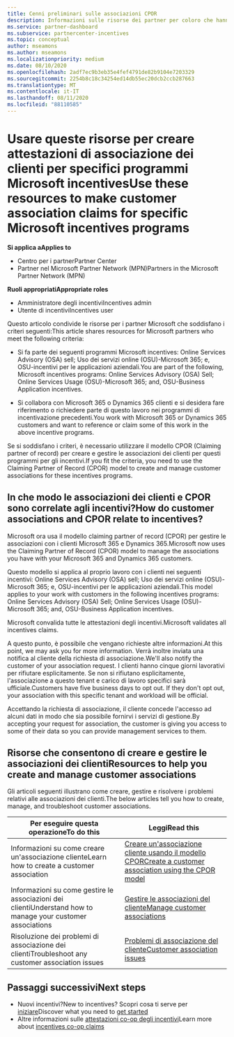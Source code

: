 ```yaml
---
title: Cenni preliminari sulle associazioni CPOR
description: Informazioni sulle risorse dei partner per coloro che hanno la necessità di associare i clienti a programmi specifici per gli incentivi tramite il modello claiming partner of record (CPOR).
ms.service: partner-dashboard
ms.subservice: partnercenter-incentives
ms.topic: conceptual
author: mseamons
ms.author: mseamons
ms.localizationpriority: medium
ms.date: 08/10/2020
ms.openlocfilehash: 2adf7ec9b3eb35e4fef4791de82b9104e7203329
ms.sourcegitcommit: 2254b8c18c34254ed14db55ec20dcb2ccb287663
ms.translationtype: MT
ms.contentlocale: it-IT
ms.lasthandoff: 08/11/2020
ms.locfileid: "88110585"
---
```

# <a name="use-these-resources-to-make-customer-association-claims-for-specific-microsoft-incentives-programs"></a><span data-ttu-id="293ed-103">Usare queste risorse per creare attestazioni di associazione dei clienti per specifici programmi Microsoft incentives</span><span class="sxs-lookup"><span data-stu-id="293ed-103">Use these resources to make customer association claims for specific Microsoft incentives programs</span></span>

<span data-ttu-id="293ed-104">**Si applica a**</span><span class="sxs-lookup"><span data-stu-id="293ed-104">**Applies to**</span></span>

- <span data-ttu-id="293ed-105">Centro per i partner</span><span class="sxs-lookup"><span data-stu-id="293ed-105">Partner Center</span></span>
- <span data-ttu-id="293ed-106">Partner nel Microsoft Partner Network (MPN)</span><span class="sxs-lookup"><span data-stu-id="293ed-106">Partners in the Microsoft Partner Network (MPN)</span></span>

<span data-ttu-id="293ed-107">**Ruoli appropriati**</span><span class="sxs-lookup"><span data-stu-id="293ed-107">**Appropriate roles**</span></span>

- <span data-ttu-id="293ed-108">Amministratore degli incentivi</span><span class="sxs-lookup"><span data-stu-id="293ed-108">Incentives admin</span></span>
- <span data-ttu-id="293ed-109">Utente di incentivi</span><span class="sxs-lookup"><span data-stu-id="293ed-109">Incentives user</span></span>

<span data-ttu-id="293ed-110">Questo articolo condivide le risorse per i partner Microsoft che soddisfano i criteri seguenti:</span><span class="sxs-lookup"><span data-stu-id="293ed-110">This article shares resources for Microsoft partners who meet the following criteria:</span></span>

- <span data-ttu-id="293ed-111">Si fa parte dei seguenti programmi Microsoft incentives: Online Services Advisory (OSA) sell; Uso dei servizi online (OSU)-Microsoft 365; e, OSU-incentivi per le applicazioni aziendali.</span><span class="sxs-lookup"><span data-stu-id="293ed-111">You are part of the following, Microsoft incentives programs: Online Services Advisory (OSA) Sell; Online Services Usage (OSU)-Microsoft 365; and, OSU-Business Application incentives.</span></span>

- <span data-ttu-id="293ed-112">Si collabora con Microsoft 365 o Dynamics 365 clienti e si desidera fare riferimento o richiedere parte di questo lavoro nei programmi di incentivazione precedenti.</span><span class="sxs-lookup"><span data-stu-id="293ed-112">You work with Microsoft 365 or Dynamics 365 customers and want to reference or claim some of this work in the above incentive programs.</span></span>

<span data-ttu-id="293ed-113">Se si soddisfano i criteri, è necessario utilizzare il modello CPOR (Claiming partner of record) per creare e gestire le associazioni dei clienti per questi programmi per gli incentivi.</span><span class="sxs-lookup"><span data-stu-id="293ed-113">If you fit the criteria, you need to use the Claiming Partner of Record (CPOR) model to create and manage customer associations for these incentives programs.</span></span>
 
## <a name="how-do-customer-associations-and-cpor-relate-to-incentives"></a><span data-ttu-id="293ed-114">In che modo le associazioni dei clienti e CPOR sono correlate agli incentivi?</span><span class="sxs-lookup"><span data-stu-id="293ed-114">How do customer associations and CPOR relate to incentives?</span></span>

<span data-ttu-id="293ed-115">Microsoft ora usa il modello claiming partner of record (CPOR) per gestire le associazioni con i clienti Microsoft 365 e Dynamics 365.</span><span class="sxs-lookup"><span data-stu-id="293ed-115">Microsoft now uses the Claiming Partner of Record (CPOR) model to manage the associations you have with your Microsoft 365 and Dynamics 365 customers.</span></span>

<span data-ttu-id="293ed-116">Questo modello si applica al proprio lavoro con i clienti nei seguenti incentivi: Online Services Advisory (OSA) sell; Uso dei servizi online (OSU)-Microsoft 365; e, OSU-incentivi per le applicazioni aziendali.</span><span class="sxs-lookup"><span data-stu-id="293ed-116">This model applies to your work with customers in the following incentives programs: Online Services Advisory (OSA) Sell; Online Services Usage (OSU)-Microsoft 365; and, OSU-Business Application incentives.</span></span>

<span data-ttu-id="293ed-117">Microsoft convalida tutte le attestazioni degli incentivi.</span><span class="sxs-lookup"><span data-stu-id="293ed-117">Microsoft validates all incentives claims.</span></span>

<span data-ttu-id="293ed-118">A questo punto, è possibile che vengano richieste altre informazioni.</span><span class="sxs-lookup"><span data-stu-id="293ed-118">At this point, we may ask you for more information.</span></span> <span data-ttu-id="293ed-119">Verrà inoltre inviata una notifica al cliente della richiesta di associazione.</span><span class="sxs-lookup"><span data-stu-id="293ed-119">We'll also notify the customer of your association request.</span></span> <span data-ttu-id="293ed-120">I clienti hanno cinque giorni lavorativi per rifiutare esplicitamente. Se non si rifiutano esplicitamente, l'associazione a questo tenant e carico di lavoro specifici sarà ufficiale.</span><span class="sxs-lookup"><span data-stu-id="293ed-120">Customers have five business days to opt out. If they don't opt out, your association with this specific tenant and workload will be official.</span></span>

<span data-ttu-id="293ed-121">Accettando la richiesta di associazione, il cliente concede l'accesso ad alcuni dati in modo che sia possibile fornirvi i servizi di gestione.</span><span class="sxs-lookup"><span data-stu-id="293ed-121">By accepting your request for association, the customer is giving you access to some of their data so you can provide management services to them.</span></span> 

## <a name="resources-to-help-you-create-and-manage-customer-associations"></a><span data-ttu-id="293ed-122">Risorse che consentono di creare e gestire le associazioni dei clienti</span><span class="sxs-lookup"><span data-stu-id="293ed-122">Resources to help you create and manage customer associations</span></span>

<span data-ttu-id="293ed-123">Gli articoli seguenti illustrano come creare, gestire e risolvere i problemi relativi alle associazioni dei clienti.</span><span class="sxs-lookup"><span data-stu-id="293ed-123">The below articles tell you how to create, manage, and troubleshoot customer associations.</span></span>

|  <span data-ttu-id="293ed-124">**Per eseguire questa operazione**</span><span class="sxs-lookup"><span data-stu-id="293ed-124">**To do this**</span></span>  |  <span data-ttu-id="293ed-125">**Leggi**</span><span class="sxs-lookup"><span data-stu-id="293ed-125">**Read this**</span></span>  |
|--------------|-----------|
| <span data-ttu-id="293ed-126">Informazioni su come creare un'associazione cliente</span><span class="sxs-lookup"><span data-stu-id="293ed-126">Learn how to create a customer association</span></span>  | [<span data-ttu-id="293ed-127">Creare un'associazione cliente usando il modello CPOR</span><span class="sxs-lookup"><span data-stu-id="293ed-127">Create a customer association using the CPOR model</span></span>](submit-osa-claim.md)  |
|<span data-ttu-id="293ed-128">Informazioni su come gestire le associazioni dei clienti</span><span class="sxs-lookup"><span data-stu-id="293ed-128">Understand how to manage your customer associations</span></span>  | [<span data-ttu-id="293ed-129">Gestire le associazioni del cliente</span><span class="sxs-lookup"><span data-stu-id="293ed-129">Manage customer associations</span></span>](incentives-manage-customer-associations.md)  |
|<span data-ttu-id="293ed-130">Risoluzione dei problemi di associazione dei clienti</span><span class="sxs-lookup"><span data-stu-id="293ed-130">Troubleshoot any customer association issues</span></span>  | [<span data-ttu-id="293ed-131">Problemi di associazione del cliente</span><span class="sxs-lookup"><span data-stu-id="293ed-131">Customer association issues</span></span>](incentives-customer-association-issues.md)  |

## <a name="next-steps"></a><span data-ttu-id="293ed-132">Passaggi successivi</span><span class="sxs-lookup"><span data-stu-id="293ed-132">Next steps</span></span>

- <span data-ttu-id="293ed-133">Nuovi incentivi?</span><span class="sxs-lookup"><span data-stu-id="293ed-133">New to incentives?</span></span> <span data-ttu-id="293ed-134">Scopri cosa ti serve per [iniziare](incentives-get-started-intro.md)</span><span class="sxs-lookup"><span data-stu-id="293ed-134">Discover what you need to [get started](incentives-get-started-intro.md)</span></span>
- <span data-ttu-id="293ed-135">Altre informazioni sulle [attestazioni co-op degli incentivi](claims-overview.md)</span><span class="sxs-lookup"><span data-stu-id="293ed-135">Learn more about [incentives co-op claims](claims-overview.md)</span></span>
